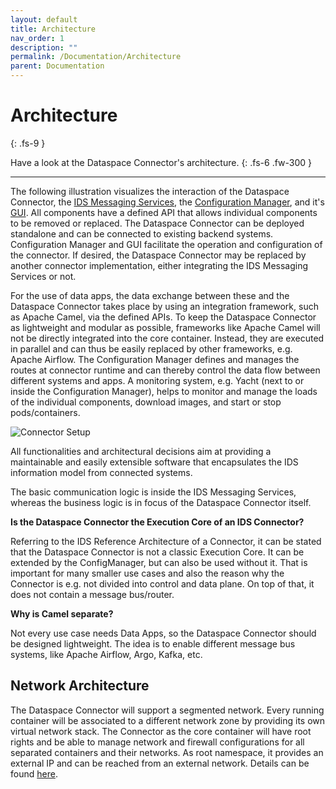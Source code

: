 ```yaml
---
layout: default
title: Architecture
nav_order: 1
description: ""
permalink: /Documentation/Architecture
parent: Documentation
---
```


# Architecture
{: .fs-9 }

Have a look at the Dataspace Connector's architecture.
{: .fs-6 .fw-300 }

---

The following illustration visualizes the interaction of the Dataspace Connector, the
[IDS Messaging Services](https://github.com/International-Data-Spaces-Association/IDS-Messaging-Services),
the [Configuration Manager](https://github.com/FraunhoferISST/IDS-ConfigurationManager), and it's
[GUI](https://github.com/International-Data-Spaces-Association/IDS-ConfigurationManager-UI).
All components have a defined API that allows individual components to be removed or replaced. The
Dataspace Connector can be deployed standalone and can be connected to existing backend systems.
Configuration Manager and GUI facilitate the operation and configuration of the connector. If
desired, the Dataspace Connector may be replaced by another connector implementation, either
integrating the IDS Messaging Services or not.

For the use of data apps, the data exchange between these and the Dataspace Connector takes place
by using an integration framework, such as Apache Camel, via the defined APIs.
To keep the Dataspace Connector as lightweight and modular as possible, frameworks like Apache Camel
will not be directly integrated into the core container. Instead, they are executed in parallel
and can thus be easily replaced by other frameworks, e.g. Apache Airflow.
The Configuration Manager defines and manages the routes at connector runtime and can thereby control
the data flow between different systems and apps. A monitoring system, e.g. Yacht (next to or inside
the Configuration Manager), helps to monitor and manage the loads of the individual components,
download images, and start or stop pods/containers.

![Connector Setup](../../assets/images/dsc_architecture.png)

All functionalities and architectural decisions aim at providing a maintainable and easily
extensible software that encapsulates the IDS information model from connected systems.

The basic communication logic is inside the IDS Messaging Services, whereas the business logic is in
focus of the Dataspace Connector itself.

**Is the Dataspace Connector the Execution Core of an IDS Connector?**

Referring to the IDS Reference Architecture of a Connector, it can be stated that the Dataspace
Connector is not a classic Execution Core. It can be extended by the ConfigManager, but can also be
used without it. That is important for many smaller use cases and also the reason why the Connector
is e.g. not divided into control and data plane. On top of that, it does not contain a message
bus/router.

**Why is Camel separate?**

Not every use case needs Data Apps, so the Dataspace Connector should be designed lightweight.
The idea is to enable different message bus systems, like Apache Airflow, Argo, Kafka, etc.

## Network Architecture
The Dataspace Connector will support a segmented network. Every running container will be associated
to a different network zone by providing its own virtual network stack. The Connector as the core
container will have root rights and be able to manage network and firewall configurations for all
separated containers and their networks. As root namespace, it provides an external IP and can be
reached from an external network. Details can be found [here](../roadmap/concept.md).
